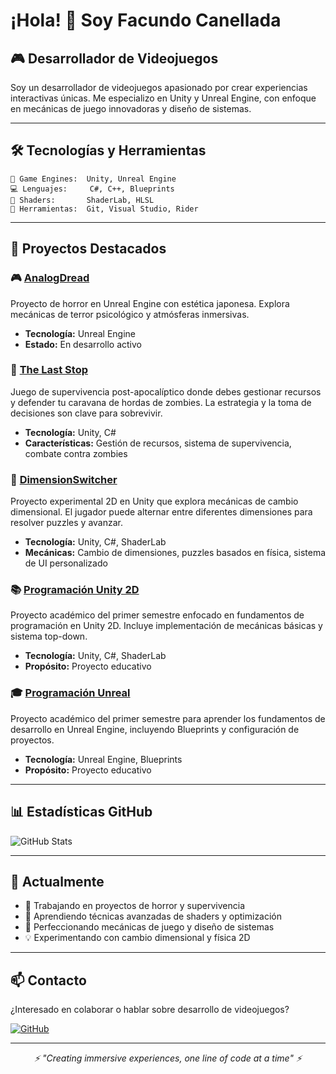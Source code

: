 # ¡Hola! 👋 Soy Facundo Canellada

## 🎮 Desarrollador de Videojuegos

Soy un desarrollador de videojuegos apasionado por crear experiencias interactivas únicas. Me especializo en Unity y Unreal Engine, con enfoque en mecánicas de juego innovadoras y diseño de sistemas.

---

## 🛠️ Tecnologías y Herramientas

```text
🎯 Game Engines:  Unity, Unreal Engine
💻 Lenguajes:     C#, C++, Blueprints
🎨 Shaders:       ShaderLab, HLSL
🔧 Herramientas:  Git, Visual Studio, Rider
```

---

## 📂 Proyectos Destacados

### 🎮 [AnalogDread](https://github.com/FacundoCanellada/AnalogDread)
Proyecto de horror en Unreal Engine con estética japonesa. Explora mecánicas de terror psicológico y atmósferas inmersivas.
- **Tecnología:** Unreal Engine
- **Estado:** En desarrollo activo

### 🧟 [The Last Stop](https://github.com/FacundoCanellada/The-Last-Stop)
Juego de supervivencia post-apocalíptico donde debes gestionar recursos y defender tu caravana de hordas de zombies. La estrategia y la toma de decisiones son clave para sobrevivir.
- **Tecnología:** Unity, C#
- **Características:** Gestión de recursos, sistema de supervivencia, combate contra zombies

### 🌌 [DimensionSwitcher](https://github.com/FacundoCanellada/DimensionSwitcher)
Proyecto experimental 2D en Unity que explora mecánicas de cambio dimensional. El jugador puede alternar entre diferentes dimensiones para resolver puzzles y avanzar.
- **Tecnología:** Unity, C#, ShaderLab
- **Mecánicas:** Cambio de dimensiones, puzzles basados en física, sistema de UI personalizado

### 📚 [Programación Unity 2D](https://github.com/FacundoCanellada/programacionUnity2D)
Proyecto académico del primer semestre enfocado en fundamentos de programación en Unity 2D. Incluye implementación de mecánicas básicas y sistema top-down.
- **Tecnología:** Unity, C#, ShaderLab
- **Propósito:** Proyecto educativo

### 🎓 [Programación Unreal](https://github.com/FacundoCanellada/programacionUnreal)
Proyecto académico del primer semestre para aprender los fundamentos de desarrollo en Unreal Engine, incluyendo Blueprints y configuración de proyectos.
- **Tecnología:** Unreal Engine, Blueprints
- **Propósito:** Proyecto educativo

---

## 📊 Estadísticas GitHub

![GitHub Stats](https://github-readme-stats.vercel.app/api?username=FacundoCanellada&show_icons=true&theme=radical)

---

## 🌱 Actualmente

- 🔭 Trabajando en proyectos de horror y supervivencia
- 🌱 Aprendiendo técnicas avanzadas de shaders y optimización
- 🎯 Perfeccionando mecánicas de juego y diseño de sistemas
- 💡 Experimentando con cambio dimensional y física 2D

---

## 📫 Contacto

¿Interesado en colaborar o hablar sobre desarrollo de videojuegos?

[![GitHub](https://img.shields.io/badge/GitHub-FacundoCanellada-181717?style=for-the-badge&logo=github)](https://github.com/FacundoCanellada)

---

<p align="center">
  <i>⚡ "Creating immersive experiences, one line of code at a time" ⚡</i>
</p>

